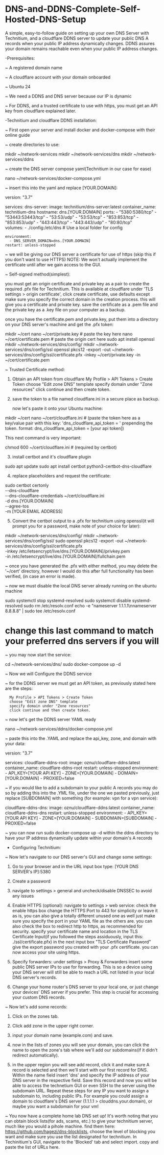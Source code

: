 # DNS-and-DDNS-Complete-Self-Hosted-DNS-Setup
A simple, easy-to-follow guide on setting up your own DNS Server with Technitium, and a cloudflare DDNS server to update your public DNS A records when your public IP address dynamically changes. DDNS assures your domain remains reachable even when your public IP address changes.


-Prerequisites:

 ~ A registered domain name
 
 ~ A cloudflare account with your domain onboarded
 
 ~ Ubuntu 24

 ~ We need a DDNS and DNS server because our IP is dynamic

 ~ For DDNS, and a trusted certificate to use with https, you must get an API key from cloudflare explained later.

-Technitium and cloudflare DDNS installation:

 ~ First open your server and install docker and docker-compose with their online guide

 ~ create directories to use:


mkdir ~/network-services
mkdir ~/network-services/dns
mkdir ~/network-services/ddns


 ~ create the DNS server compose yaml(Technitium in our case for ease)


nano ~/network-services/docker-compose.yml


 ~ insert this into the yaml and replace [YOUR.DOMAIN]:


version: "3.7"

services:
  dns-server:
    image: technitium/dns-server:latest
    container_name: technitium-dns
    hostname: dns.[YOUR.DOMAIN]
    ports:
      - "5380:5380/tcp"
      - "53443:53443/tcp"
      - "53:53/udp"
      - "53:53/tcp"
      - "853:853/tcp" 
      - "853:853/udp" 
      - "443:443/tcp" 
      - "443:443/udp" 
      - "80:80/tcp"   
    volumes:
      - ./config:/etc/dns   # Use a local folder for config

    environment:
      - DNS_SERVER_DOMAIN=dns.[YOUR.DOMAIN]
    restart: unless-stopped


 ~ we will be giving our DNS server a certificate for use of https (skip this if you don't want to use HTTPS)
   NOTE: We won't actually implement the certificate until after we gain access to the GUI.   

 ~ Self-signed method(simplest):

   you must get an origin certificate and private key as a pair to create the required .pfx file for Technitium. This is available at cloudflare under 
   'TLS settings > origin certificate', click create certificate, use defaults except make sure you specify the correct domain in the creation process. this will 
   give you a certificate and private key. save the certificate as a .pem file and the private key as a .key file on your computer as a backup.

   once you have the certificate.pem and private.key, put them into a directory on your DNS server's machine and get the .pfx token:

mkdir ~/cert
nano ~/cert/private.key # paste the key here
nano ~/cert/certificate.pem # paste the origin cert here
sudo apt install openssl
mkdir ~/network-services/dns/config/
mkdir ~/network-services/dns/config/ssl
openssl pkcs12 -export -out ~/network-services/dns/config/ssl/certificate.pfx -inkey ~/cert/private.key -in ~/cert/certificate.pem

 ~ Trusted Certificate method:
   
   1. Obtain an API token from cloudflare
      My Profile > API Tokens > Create Token
      choose "Edit zone DNS" template
      specify domain under "Zone resources"
      click continue and then create token.

   2. save the token to a file named cloudflare.ini in a secure place as backup.
      
      now let's paste it onto your Ubuntu machine: 

mkdir ~/cert
nano ~/cert/cloudflare.ini # (paste the token here as a key/value pair with this key: 'dns_cloudflare_api_token = ' prepending the token. format: dns_cloudflare_api_token = [your api token]) 

This next command is very important:

chmod 600 ~/cert/cloudflare.ini # (required by certbot)

   3. install certbot and it's cloudflare plugin

sudo apt update
sudo apt install certbot python3-certbot-dns-cloudflare

   4. replace placeholders and request the certificate:

sudo certbot certonly \
 --dns-cloudflare \
 --dns-cloudflare-credentials ~/cert/cloudflare.ini \
 -d dns.[YOUR.DOMAIN] \
 --agree-tos \
 -m [YOUR EMAIL ADDRESS]

   5. Convert the certbot output to a .pfx for technitium using openssl(it will prompt you for a password, make note of your choice for later):

mkdir ~/network-services/dns/config/
mkdir ~/network-services/dns/config/ssl/
sudo openssl pkcs12 -export -out ~/network-services/dns/config/ssl/certificate.pfx \
 -inkey /etc/letsencrypt/live/dns.[YOUR.DOMAIN]/privkey.pem \
 -in /etc/letsencrypt/live/dns.[YOUR.DOMAIN]/fullchain.pem



 ~ once you have generated the .pfx with either method, you may delete the '~/cert' directory, however I would do this after full functionality has been verified, 
   (in case an error is made).

 ~ now we must disable the local DNS server already running on the ubuntu machine


sudo systemctl stop systemd-resolved
sudo systemctl disable systemd-resolved
sudo rm /etc/resolv.conf
echo -e "nameserver 1.1.1.1\nnameserver 8.8.8.8" | sudo tee /etc/resolv.conf 
# change this last command to match your preferred dns servers if you will


 ~ you may now start the service:

cd ~/network-services/dns/
sudo docker-compose up -d


 ~ Now we will Configure the DDNS service 
 
 ~ for the DDNS server we must get an API token, as previously stated here are the steps:

      My Profile > API Tokens > Create Token
      choose "Edit zone DNS" template
      specify domain under "Zone resources"
      click continue and then create token.



 ~ now let's get the DDNS server YAML ready


nano ~/network-services/ddns/docker-compose.yml


 ~ paste this into the .YAML and replace the api_key, zone, and domain with your data:


version: "3.7"

services:
  cloudflare-ddns-root:
    image: oznu/cloudflare-ddns:latest
    container_name: cloudflare-ddns-root
    restart: unless-stopped
    environment:
      - API_KEY=[YOUR API KEY]
      - ZONE=[YOUR.DOMAIN]
      - DOMAIN=[YOUR.DOMAIN]
      - PROXIED=false

 ~ if you would like to add a subdomain to your public A records you may do so by adding this into the .YML file, under the one we pasted previously, 
   just replace [SUBDOMAIN] with something (for example: vpn for a vpn service):
 
  cloudflare-ddns-dns:
    image: oznu/cloudflare-ddns:latest
    container_name: cloudflare-ddns-dns
    restart: unless-stopped
    environment:
      - API_KEY=[YOUR API KEY]
      - ZONE=[YOUR.DOMAIN]
      - SUBDOMAIN=[SUBDOMAIN]
      - PROXIED=false


 ~ you can now run sudo docker-compose up -d within the ddns directory to have your IP address dynamically update within your domain's A records
 
- Configuring Technitium:

 ~ Now let's navigate to our DNS server's GUI and change some settings:

  1. Go to your browser and in the URL input box type: [YOUR DNS SERVER's IP]:5380

  2. Create a password

  3. navigate to settings > general and uncheck/disable DNSSEC to avoid any issues

  4. Enable HTTPS (optional): 
     navigate to settings > web service: 
     check the enable https box
     change the HTTPS Port to 443 for simplicity or leave it as is, you can also give a totally different unused one as well just make sure you specify
     the port in your YAML file as the others are.
     you can also check the box to redirect http to https, as recommended for security.
     specify your certificate name and location in the TLS Certificate Input(if you followed the steps assiduously, input this: ./ssl/certificate.pfx)
     in the next input box "TLS Certificate Password" give the export password you created with your .pfx certificate.
     you can now access your site using https.  

  5. Specify forwarders:
     under settings > Proxy & Forwarders insert some public DNS server IPs to use for forwarding. This is so a device using your DNS server will still be able to
     reach a URL not listed in your local DNS server's records. 

  6. Change your home router's DNS server to your local one, or just change your devices' DNS server if you prefer. This step is crucial for accessing your custom 
     DNS records.
    
 ~ Now let's add some records:

   1. Click on the zones tab.
   
   2. Click add zone in the upper right corner.

   3. input your domain name (example.com) and save.
   
   4. now in the lists of zones you will see your domain, you can click the name to open the zone's tab where we'll add our subdomains(if it didn't redirect
      automatically).

   5. in the upper region you will see add record, click it and make sure A record is selected and then we'll start with our first record for DNS. Within the name
      field insert 'dns' and specify the IP address of your DNS server in the respective field. Save this record and now you will be able to access the technetium
      GUI or even SSH to the server using the subdomain URL. Repeat these steps for any IP you want to assign a subdomain to, including public IPs. For example you
      could assign a domain to cloudflare's DNS server (1.1.1.1 > clouddns.your.domain), or maybe you want a subdomain for your vm!

~ You now have a complete home lab DNS set up! It's worth noting that you can obtain block lists(for ads, scams, etc.) to give your technitium server, much like you
  would a pihole machine. find them here: https://github.com/hagezi/dns-blocklists, choose the level of blocking you want and make sure you use the list designated for 
  technitium. In Techinitium's GUI, navigate to the 'Blocked' tab and select import. copy and paste the list of URLs here.

   
